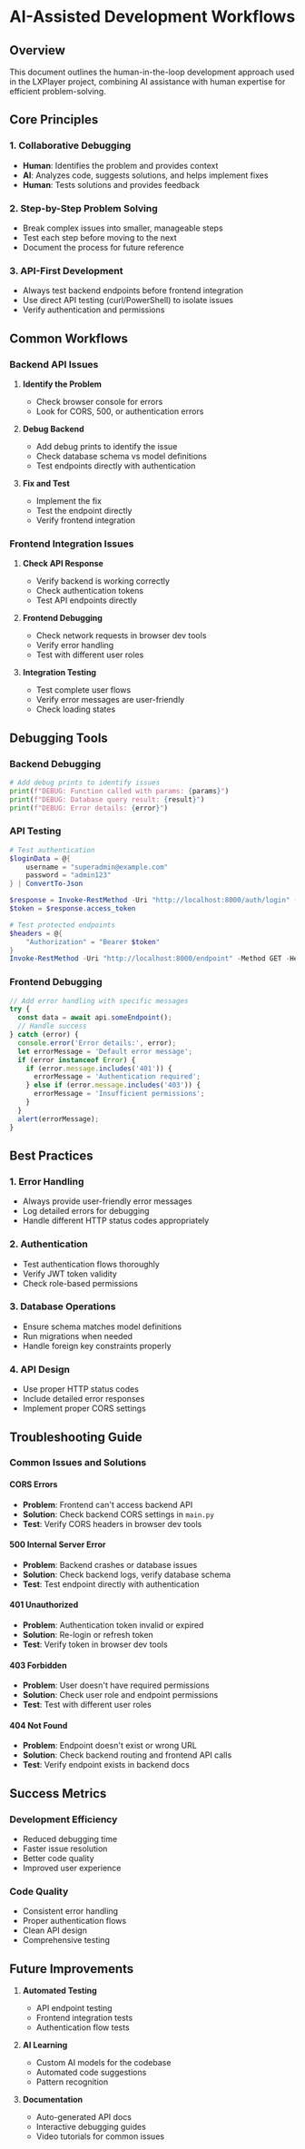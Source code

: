 # AI-Assisted Development Workflows

## Overview
This document outlines the human-in-the-loop development approach used in the LXPlayer project, combining AI assistance with human expertise for efficient problem-solving.

## Core Principles

### 1. Collaborative Debugging
- **Human**: Identifies the problem and provides context
- **AI**: Analyzes code, suggests solutions, and helps implement fixes
- **Human**: Tests solutions and provides feedback

### 2. Step-by-Step Problem Solving
- Break complex issues into smaller, manageable steps
- Test each step before moving to the next
- Document the process for future reference

### 3. API-First Development
- Always test backend endpoints before frontend integration
- Use direct API testing (curl/PowerShell) to isolate issues
- Verify authentication and permissions

## Common Workflows

### Backend API Issues
1. **Identify the Problem**
   - Check browser console for errors
   - Look for CORS, 500, or authentication errors

2. **Debug Backend**
   - Add debug prints to identify the issue
   - Check database schema vs model definitions
   - Test endpoints directly with authentication

3. **Fix and Test**
   - Implement the fix
   - Test the endpoint directly
   - Verify frontend integration

### Frontend Integration Issues
1. **Check API Response**
   - Verify backend is working correctly
   - Check authentication tokens
   - Test API endpoints directly

2. **Frontend Debugging**
   - Check network requests in browser dev tools
   - Verify error handling
   - Test with different user roles

3. **Integration Testing**
   - Test complete user flows
   - Verify error messages are user-friendly
   - Check loading states

## Debugging Tools

### Backend Debugging
```python
# Add debug prints to identify issues
print(f"DEBUG: Function called with params: {params}")
print(f"DEBUG: Database query result: {result}")
print(f"DEBUG: Error details: {error}")
```

### API Testing
```powershell
# Test authentication
$loginData = @{
    username = "superadmin@example.com"
    password = "admin123"
} | ConvertTo-Json

$response = Invoke-RestMethod -Uri "http://localhost:8000/auth/login" -Method POST -Body $loginData -ContentType "application/json"
$token = $response.access_token

# Test protected endpoints
$headers = @{
    "Authorization" = "Bearer $token"
}
Invoke-RestMethod -Uri "http://localhost:8000/endpoint" -Method GET -Headers $headers
```

### Frontend Debugging
```typescript
// Add error handling with specific messages
try {
  const data = await api.someEndpoint();
  // Handle success
} catch (error) {
  console.error('Error details:', error);
  let errorMessage = 'Default error message';
  if (error instanceof Error) {
    if (error.message.includes('401')) {
      errorMessage = 'Authentication required';
    } else if (error.message.includes('403')) {
      errorMessage = 'Insufficient permissions';
    }
  }
  alert(errorMessage);
}
```

## Best Practices

### 1. Error Handling
- Always provide user-friendly error messages
- Log detailed errors for debugging
- Handle different HTTP status codes appropriately

### 2. Authentication
- Test authentication flows thoroughly
- Verify JWT token validity
- Check role-based permissions

### 3. Database Operations
- Ensure schema matches model definitions
- Run migrations when needed
- Handle foreign key constraints properly

### 4. API Design
- Use proper HTTP status codes
- Include detailed error responses
- Implement proper CORS settings

## Troubleshooting Guide

### Common Issues and Solutions

#### CORS Errors
- **Problem**: Frontend can't access backend API
- **Solution**: Check backend CORS settings in `main.py`
- **Test**: Verify CORS headers in browser dev tools

#### 500 Internal Server Error
- **Problem**: Backend crashes or database issues
- **Solution**: Check backend logs, verify database schema
- **Test**: Test endpoint directly with authentication

#### 401 Unauthorized
- **Problem**: Authentication token invalid or expired
- **Solution**: Re-login or refresh token
- **Test**: Verify token in browser dev tools

#### 403 Forbidden
- **Problem**: User doesn't have required permissions
- **Solution**: Check user role and endpoint permissions
- **Test**: Test with different user roles

#### 404 Not Found
- **Problem**: Endpoint doesn't exist or wrong URL
- **Solution**: Check backend routing and frontend API calls
- **Test**: Verify endpoint exists in backend docs

## Success Metrics

### Development Efficiency
- Reduced debugging time
- Faster issue resolution
- Better code quality
- Improved user experience

### Code Quality
- Consistent error handling
- Proper authentication flows
- Clean API design
- Comprehensive testing

## Future Improvements

1. **Automated Testing**
   - API endpoint testing
   - Frontend integration tests
   - Authentication flow tests

2. **AI Learning**
   - Custom AI models for the codebase
   - Automated code suggestions
   - Pattern recognition

3. **Documentation**
   - Auto-generated API docs
   - Interactive debugging guides
   - Video tutorials for common issues
